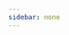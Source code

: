 ```yaml
---
sidebar: none
---
```


<Card :dataSource="dataSource"></Card>

<script>
export default {
  data() {
    return {
      dataSource: [
        {
          url: '/views/javaweb/javaweb.html',
          title: 'Java web基础',
          content: 'Java web 基础学习笔记',
          thumbnail: '/thumbnail/c36a66235ba6e80fd6.jpg'
        },
        {
          url: '/views/datastructure/algorithms.html',
          title: '数据结构与算法',
          content: '数据结构与算法是程序的灵魂,是朴素的基础,学好它有有助于理解各种上层抽象,它是程序员的内功心法和基本功。',
          thumbnail: '/thumbnail/datastructure.jpg'
        },
         {
          url: '/views/git/git.html',
          title: 'Git',
          content: 'Git是一个免费的开源的分布式版本控制系统，旨在快速高效地处理从小型到大型项目的所有内容。',
          thumbnail: '/thumbnail/2134131312313123.jpg'
        },
        {
          url: '/views/java8/features.html',
          title: 'Java 8 新特性',
          content: 'Java 8是 Java 语言开发的一个主要版本。 Oracle 公司于2014年3月18日发布Java 8 ，它支持函数式编程，新的JavaScript引擎，新的日期 API，新的Stream API 等。',
          thumbnail: '/thumbnail/2293557818,998570268.jpg'
        },
        {
          url: '/views/spring/spring.html',
          title: 'Spring',
          content: 'Spring是一个轻量级控制反转(IoC)和面向切面(AOP)的容器框架，为依赖项注入，事务管理，Web应用程序，数据访问，消息传递等提供核心支持。',
          thumbnail: '/thumbnail/20160910093722279.png'
        },
        {
          url: '/views/mybatis/mybatis.html',
          title: 'Mybatis',
          content: 'MyBatis 是一款优秀的持久层框架，它支持定制化 SQL、存储过程以及高级映射。MyBatis 避免了几乎所有的 JDBC 代码和手动设置参数以及获取结果集。',
          thumbnail: '/thumbnail/e66_w1080_h692.jpeg'
        },
        {
          url: '/views/springmvc/springmvc.html',
          title: 'Springmvc',
          content: '框架提供了模型-视图-控制的体系结构和可以用来开发灵活、松散耦合的 web 应用程序的组件。',
          thumbnail: '/thumbnail/20160910093722279.png'
        },
        {
          url: '/views/linux/linux.html',
          title: 'Linux',
          content: 'Linux是一套免费使用和自由传播的类Unix操作系统，是一个基于POSIX和Unix的多用户、多任务、支持多线程和多CPU的操作系统。',
          thumbnail: '/thumbnail/14131324131311331.jpg'
        },
        {
          url: '/views/redis/redis.html',
          title: 'Redis',
          content: 'Redis是一个开源的内存中的数据结构存储系统，用作数据库，缓存和消息代理。',
          thumbnail: '/thumbnail/redis-logo.jpg'
        },
        {
          url: '/views/springboot/springboot.html',
          title: 'SpringBoot',
          content: 'Spring Boot是一个为了简化Spring开发的框架。用来监护spring应用开发，约定大于配置，去繁就简，just run 就能创建一个独立的，产品级的应用。',
          thumbnail: '/thumbnail/2fd74dcb35be6d44.jpg'
        },
         {
          url: '/views/spring-data-jpa/jpa.html',
          title: 'Spring Data Jpa',
          content: 'Spring data Jpa是对JPA规范的再次封装抽象，底层使用了Hibernate的JPA技术实现，引用JPQ查询语言，属于Spring整个生态体系的一部分。',
          thumbnail: '/thumbnail/12341839113131.jpeg'
        },
        {
          url: '/views/vue/vue.html',
          title: 'Vuejs',
          content: 'Vue是一套用于构建用户界面的渐进式框架。与其它大型框架不同的是，Vue 被设计为可以自底向上逐层应用。它的核心库只关注视图层，不仅易于上手，还便于与第三方库或既有项目整合。',
          thumbnail: '/thumbnail/5o8gp7zatp.png'
        },
        {
          url: '/views/lucene-solr/luceneAndSolr.html',
          title: 'Lucene和Solr',
          content: 'Lucene提供基于Java的索引和搜索技术，以及拼写检查，命中突出显示和高级分析/令牌化功能。而Solr是建立在Apache Lucene之上的流行，快速，开源的企业级搜索平台。',
          thumbnail: '/thumbnail/1476656132-7894.jpg'
        },
        {
          url: '/views/docker/docker.html',
          title: 'Docker',
          content: 'Docker是一个开源的引擎，可以轻松的为任何应用创建一个轻量级的、可移植的、自给自足的容器。开发者在电脑上编译测试通过的容器可以批量地在生产环境中部署。',
          thumbnail: '/thumbnail/1hl1evnkof.jpeg'
        },
        {
          url: '/views/leetcode/LeetCode.html',
          title: 'LeetCode刷题',
          content: '算法模板，以科学的刷题方式，最快的刷题路径刷题',
          thumbnail: '/thumbnail/leetcode.png'
        }]
    }
  }
}
</script>
